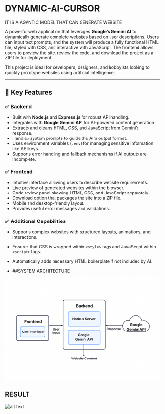 # DYNAMIC-AI-CURSOR
IT IS A AGANTIC MODEL THAT CAN GENERATE WEBSITE




A powerful web application that leverages **Google’s Gemini AI** to dynamically generate complete websites based on user descriptions. Users can input text prompts, and the system will produce a fully functional HTML file, styled with CSS, and interactive with JavaScript. The frontend allows users to preview the site, review the code, and download the project as a ZIP file for deployment.

This project is ideal for developers, designers, and hobbyists looking to quickly prototype websites using artificial intelligence.

---

## 🚀 Key Features

### ✅ Backend
- Built with **Node.js** and **Express.js** for robust API handling.
- Integrates with **Google Gemini API** for AI-powered content generation.
- Extracts and cleans HTML, CSS, and JavaScript from Gemini’s response.
- Handles system prompts to guide the AI's output format.
- Uses environment variables (`.env`) for managing sensitive information like API keys.
- Supports error handling and fallback mechanisms if AI outputs are incomplete.

### ✅ Frontend
- Intuitive interface allowing users to describe website requirements.
- Live preview of generated websites within the browser.
- Code review panel showing HTML, CSS, and JavaScript separately.
- Download option that packages the site into a ZIP file.
- Mobile and desktop-friendly layout.
- Provides useful error messages and validations.

### ✅ Additional Capabilities
- Supports complex websites with structured layouts, animations, and interactions.
- Ensures that CSS is wrapped within `<style>` tags and JavaScript within `<script>` tags.
- Automatically adds necessary HTML boilerplate if not included by AI.

- ##SYSTEM ARCHITECTURE

![System Architecture](https://github.com/singhAbhina/DYNAMIC-AI-CURSOR/blob/main/imag.png)

## RESULT

![alt text](image.png)







